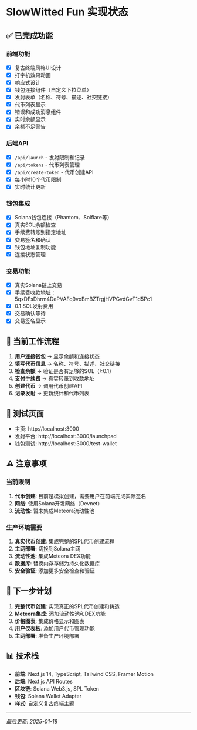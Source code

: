 # SlowWitted Fun 实现状态

## ✅ 已完成功能

### 前端功能
- [x] 复古终端风格UI设计
- [x] 打字机效果动画
- [x] 响应式设计
- [x] 钱包连接组件（自定义下拉菜单）
- [x] 发射表单（名称、符号、描述、社交链接）
- [x] 代币列表显示
- [x] 错误和成功消息组件
- [x] 实时余额显示
- [x] 余额不足警告

### 后端API
- [x] `/api/launch` - 发射限制和记录
- [x] `/api/tokens` - 代币列表管理
- [x] `/api/create-token` - 代币创建API
- [x] 每小时10个代币限制
- [x] 实时统计更新

### 钱包集成
- [x] Solana钱包连接（Phantom、Solflare等）
- [x] 真实SOL余额检查
- [x] 手续费转账到指定地址
- [x] 交易签名和确认
- [x] 钱包地址复制功能
- [x] 连接状态管理

### 交易功能
- [x] 真实Solana链上交易
- [x] 手续费收款地址：5qxDFsDhrm4DePVAFq9voBmBZTrgjHVPGvdGvT1d5Pc1
- [x] 0.1 SOL发射费用
- [x] 交易确认等待
- [x] 交易签名显示

## 🔄 当前工作流程

1. **用户连接钱包** → 显示余额和连接状态
2. **填写代币信息** → 名称、符号、描述、社交链接
3. **检查余额** → 验证是否有足够的SOL（≥0.1）
4. **支付手续费** → 真实转账到收款地址
5. **创建代币** → 调用代币创建API
6. **记录发射** → 更新统计和代币列表

## 🧪 测试页面

- 主页: http://localhost:3000
- 发射平台: http://localhost:3000/launchpad
- 钱包测试: http://localhost:3000/test-wallet

## ⚠️ 注意事项

### 当前限制
1. **代币创建**: 目前是模拟创建，需要用户在前端完成实际签名
2. **网络**: 使用Solana开发网络（Devnet）
3. **流动性**: 暂未集成Meteora流动性池

### 生产环境需要
1. **真实代币创建**: 集成完整的SPL代币创建流程
2. **主网部署**: 切换到Solana主网
3. **流动性池**: 集成Meteora DEX功能
4. **数据库**: 替换内存存储为持久化数据库
5. **安全验证**: 添加更多安全检查和验证

## 🚀 下一步计划

1. **完整代币创建**: 实现真正的SPL代币创建和铸造
2. **Meteora集成**: 添加流动性池和DEX功能
3. **价格图表**: 集成价格显示和图表
4. **用户仪表板**: 添加用户代币管理功能
5. **主网部署**: 准备生产环境部署

## 📊 技术栈

- **前端**: Next.js 14, TypeScript, Tailwind CSS, Framer Motion
- **后端**: Next.js API Routes
- **区块链**: Solana Web3.js, SPL Token
- **钱包**: Solana Wallet Adapter
- **样式**: 自定义复古终端主题

---

*最后更新: 2025-01-18* 